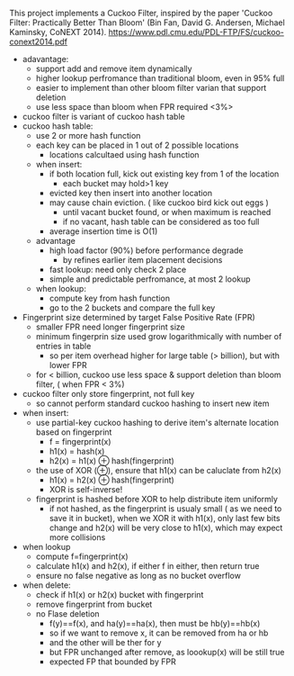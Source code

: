 This project implements a Cuckoo Filter, inspired by the paper 'Cuckoo Filter: Practically Better Than Bloom' (Bin Fan, David G. Andersen, Michael Kaminsky, CoNEXT 2014).
https://www.pdl.cmu.edu/PDL-FTP/FS/cuckoo-conext2014.pdf
- adavantage:
    - support add and remove item dynamically
    - higher lookup perfromance than traditional bloom, even in 95% full
    - easier to implement than other bloom filter varian that support deletion
    - use less space than bloom when FPR required <3%>
- cuckoo filter is variant of cuckoo hash table
- cuckoo hash table:
    - use 2 or more hash function
    - each key can be placed in 1 out of 2 possible locations
        - locations calcultaed using hash function
    - when insert:
        - if both location full, kick out existing key from 1 of the location
            - each bucket may hold>1 key
        - evicted key then insert into another location
        - may cause chain eviction. ( like cuckoo bird kick out eggs )
            - until vacant bucket found, or when maximum is reached
            - if no vacant, hash table can be considered as too full
        - average insertion time is O(1)
    - advantage
        - high load factor (90%) before performance degrade
            - by refines earlier item placement decisions
        - fast lookup: need only check 2 place
        - simple and predictable perfromance, at most 2 lookup
    - when lookup:
        - compute key from hash function
        - go to the 2 buckets and compare the full key
- Fingerprint size determined by target False Positive Rate (FPR) 
    - smaller FPR need longer fingerprint size
    - minimum fingerprin size used grow logarithmically with number of entries in table
        - so per item overhead higher for large table (> billion), but with lower FPR
    - for < billion, cuckoo use less space & support deletion than bloom filter, ( when FPR < 3%)
- cuckoo filter only store fingerprint, not full key
    - so cannot perform standard cuckoo hashing to insert new item
- when insert:
    - use partial-key cuckoo hashing to derive item's alternate location based on fingerprint
        - f = fingerprint(x)
        - h1(x) = hash(x)
        - h2(x) = h1(x) ⊕ hash(fingerprint)
    - the use of XOR (⊕), ensure that h1(x) can be caluclate from h2(x)
        - h1(x) = h2(x) ⊕ hash(fingerprint)
        - XOR is self-inverse!
    - fingerprint is hashed before XOR to help distribute item uniformly
        - if not hashed, as the fingerprint is usualy small ( as we need to save it in bucket), when we XOR it with h1(x), only last few bits change and h2(x) will be very close to h1(x), which may expect more collisions
- when lookup
    - compute f=fingerprint(x)
    - calculate h1(x) and h2(x), if either f in either, then return true
    - ensure no false negative as long as no bucket overflow
- when delete:
    - check if h1(x) or h2(x) bucket with fingerprint
    - remove fingerprint from bucket
    - no Flase deletion
        - f(y)==f(x), and ha(y)==ha(x), then must be hb(y)==hb(x)
        - so if we want to remove x, it can be removed from ha or hb
        - and the other will be ther for y
        - but FPR unchanged after remove, as loookup(x) will be still true
        - expected FP that bounded by FPR



